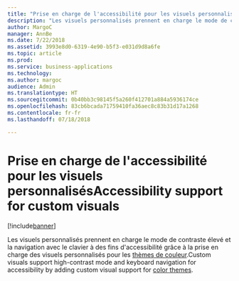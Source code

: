 ```yaml
---
title: "Prise en charge de l'accessibilité pour les visuels personnalisés"
description: "Les visuels personnalisés prennent en charge le mode de contraste élevé et la navigation avec le clavier à des fins d'accessibilité"
author: MargoC
manager: AnnBe
ms.date: 7/22/2018
ms.assetid: 3993e8d0-6319-4e90-b5f3-e031d9d8a6fe
ms.topic: article
ms.prod: 
ms.service: business-applications
ms.technology: 
ms.author: margoc
audience: Admin
ms.translationtype: HT
ms.sourcegitcommit: 0b40bb3c98145f5a260f412701a884a5936174ce
ms.openlocfilehash: 83cb6bcada71759410fa36aec8c83b31d17a1268
ms.contentlocale: fr-fr
ms.lasthandoff: 07/18/2018

---
```

# <a name="accessibility-support-for-custom-visuals"></a><span data-ttu-id="95cc0-103">Prise en charge de l'accessibilité pour les visuels personnalisés</span><span class="sxs-lookup"><span data-stu-id="95cc0-103">Accessibility support for custom visuals</span></span>

[!include[banner](../../../includes/banner.md)]

<span data-ttu-id="95cc0-104">Les visuels personnalisés prennent en charge le mode de contraste élevé et la navigation avec le clavier à des fins d'accessibilité grâce à la prise en charge des visuels personnalisés pour les [thèmes de couleur](https://docs.microsoft.com/power-bi/desktop-report-themes).</span><span class="sxs-lookup"><span data-stu-id="95cc0-104">Custom visuals support high-contrast mode and keyboard navigation for accessibility by adding custom visual support for [color themes](https://docs.microsoft.com/power-bi/desktop-report-themes).</span></span>

